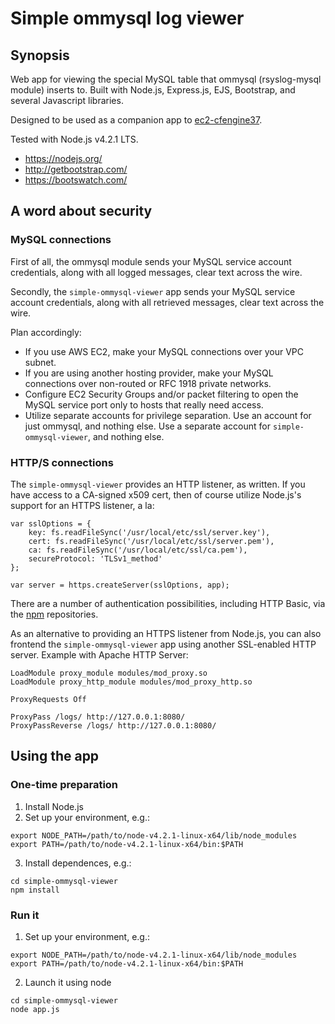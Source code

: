 # Simple ommysql log viewer

## Synopsis

Web app for viewing the special MySQL table that ommysql (rsyslog-mysql module) inserts to. Built with Node.js, Express.js, EJS, Bootstrap, and several Javascript libraries.

Designed to be used as a companion app to [ec2-cfengine37](https://github.com/ecs-hk/ec2-cfengine37#promise-logging-to-a-mysql-db-eg-aws-rds).

Tested with Node.js v4.2.1 LTS.

* https://nodejs.org/
* http://getbootstrap.com/
* https://bootswatch.com/

## A word about security

### MySQL connections

First of all, the ommysql module sends your MySQL service account credentials, along with all logged messages, clear text across the wire.

Secondly, the `simple-ommysql-viewer` app sends your MySQL service account credentials, along with all retrieved messages, clear text across the wire.

Plan accordingly:

* If you use AWS EC2, make your MySQL connections over your VPC subnet.
* If you are using another hosting provider, make your MySQL connections over non-routed or RFC 1918 private networks.
* Configure EC2 Security Groups and/or packet filtering to open the MySQL service port only to hosts that really need access.
* Utilize separate accounts for privilege separation. Use an account for just ommysql, and nothing else. Use a separate account for `simple-ommysql-viewer`, and nothing else.

### HTTP/S connections

The `simple-ommysql-viewer` provides an HTTP listener, as written. If you have access to a CA-signed x509 cert, then of course utilize Node.js's support for an HTTPS listener, a la:

```
var sslOptions = {
    key: fs.readFileSync('/usr/local/etc/ssl/server.key'),
    cert: fs.readFileSync('/usr/local/etc/ssl/server.pem'),
    ca: fs.readFileSync('/usr/local/etc/ssl/ca.pem'),
    secureProtocol: 'TLSv1_method'
};

var server = https.createServer(sslOptions, app);
```

There are a number of authentication possibilities, including HTTP Basic, via the [npm](https://www.npmjs.com/) repositories.

As an alternative to providing an HTTPS listener from Node.js, you can also frontend the `simple-ommysql-viewer` app using another SSL-enabled HTTP server. Example with Apache HTTP Server:

```
LoadModule proxy_module modules/mod_proxy.so
LoadModule proxy_http_module modules/mod_proxy_http.so

ProxyRequests Off
 
ProxyPass /logs/ http://127.0.0.1:8080/
ProxyPassReverse /logs/ http://127.0.0.1:8080/
```

## Using the app

### One-time preparation

1. Install Node.js
2. Set up your environment, e.g.:
```
export NODE_PATH=/path/to/node-v4.2.1-linux-x64/lib/node_modules
export PATH=/path/to/node-v4.2.1-linux-x64/bin:$PATH
```
3. Install dependences, e.g.:
```
cd simple-ommysql-viewer
npm install
```

### Run it

1. Set up your environment, e.g.:
```
export NODE_PATH=/path/to/node-v4.2.1-linux-x64/lib/node_modules
export PATH=/path/to/node-v4.2.1-linux-x64/bin:$PATH
```
2. Launch it using node
```
cd simple-ommysql-viewer
node app.js
```
